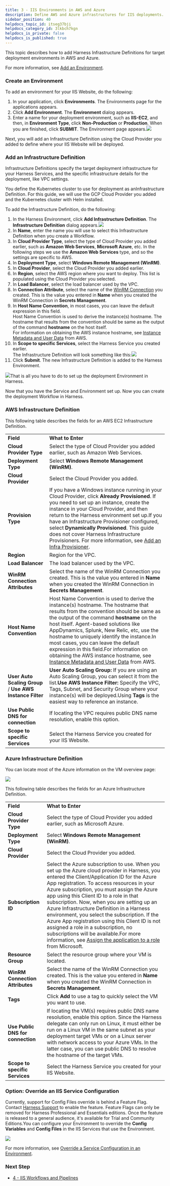 ```yaml
---
title: 3 - IIS Environments in AWS and Azure
description: Define AWS and Azure infrastructures for IIS deployments.
sidebar_position: 40
helpdocs_topic_id: itseg37bji
helpdocs_category_id: 3lkbch7kgn
helpdocs_is_private: false
helpdocs_is_published: true
---
```


This topic describes how to add Harness Infrastructure Definitions for target deployment environments in AWS and Azure.

For more information, see [Add an Environment](https://docs.harness.io/article/n39w05njjv-environment-configuration).

### Create an Environment

To add an environment for your IIS Website, do the following:

1. In your application, click **Environments**. The Environments page for the applications appears.
2. Click **Add Environment**. The **Environment** dialog appears.
3. Enter a name for your deployment environment, such as **IIS-EC2**, and then, in **Environment Type**, click **Non-Production** or **Production**. When you are finished, click **SUBMIT**. The Environment page appears.![](./static/iis-environments-13.png)

Next, you will add an Infrastructure Definition using the Cloud Provider you added to define where your IIS Website will be deployed.

### Add an Infrastructure Definition

​Infrastructure Definitions specify the target deployment infrastructure for your Harness Services, and the specific infrastructure details for the deployment, like VPC settings. 

You define the Kubernetes cluster to use for deployment as an ​Infrastructure Definition. For this guide, we will use the GCP Cloud Provider you added and the Kubernetes cluster with Helm installed.

To add the Infrastructure Definition, do the following:

1. In the Harness Environment, click **Add Infrastructure Definition**. The **Infrastructure Definition** dialog appears.![](./static/iis-environments-14.png)
2. In **Name**, enter the name you will use to select this Infrastructure Definition when you create a Workflow.
3. In **Cloud Provider Type**, select the type of Cloud Provider you added earlier, such as **Amazon Web Services**, **Microsoft Azure**, etc. In the following steps we use the **Amazon Web Services** type, and so the settings are specific to AWS.
4. In **Deployment Type**, select **Windows Remote Management (WinRM)**.
5. In **Cloud Provider**, select the Cloud Provider you added earlier.
6. In **Region**, select the AWS region where you want to deploy. This list is populated using the Cloud Provider you selected.
7. In **Load Balancer**, select the load balancer used by the VPC.
8. In **Connection Attribute**, select the name of the [WinRM Connection](1-delegate-and-connectors-for-iis.md#set-up-win-rm-on-instances-and-network) you created. This is the value you entered in **Name** when you created the WinRM Connection in **Secrets Management**.
9. In **Host Name Convention**, in most cases, you can leave the default expression in this field.  
Host Name Convention is used to derive the instance(s) hostname. The hostname that results from the convention should be same as the output of the command **hostname** on the host itself.  
For information on obtaining the AWS instance hostname, see [Instance Metadata and User Data](https://docs.aws.amazon.com/AWSEC2/latest/UserGuide/ec2-instance-metadata.html) from AWS.
10. In **Scope to specific Services**, select the Harness Service you created earlier.  
The Infrastructure Definition will look something like this:![](./static/iis-environments-15.png)
11. Click **Submit**. The new Infrastructure Definition is added to the Harness Environment.

![](./static/iis-environments-16.png)That is all you have to do to set up the deployment Environment in Harness.

Now that you have the Service and Environment set up. Now you can create the deployment Workflow in Harness.

### AWS Infrastructure Definition

This following table describes the fields for an AWS EC2 Infrastructure Definition.



|  |  |
| --- | --- |
| **Field** | **What to Enter** |
| **Cloud Provider Type** | Select the type of Cloud Provider you added earlier, such as Amazon Web Services. |
| **Deployment Type** | Select **Windows Remote Management (WinRM)**. |
| **Cloud Provider** | Select the Cloud Provider you added. |
| **Provision Type** | If you have a Windows instance running in your Cloud Provider, click **Already Provisioned**. If you need to set up an instance, create the instance in your Cloud Provider, and then return to the Harness environment set up.If you have an Infrastructure Provisioner configured, select **Dynamically Provisioned**. This guide does not cover Harness Infrastructure Provisioners. For more information, see [Add an Infra Provisioner](https://docs.harness.io/article/o22jx8amxb-add-an-infra-provisioner). |
| **Region** | Region for the VPC. |
| **Load Balancer** | The load balancer used by the VPC. |
| **WinRM** **Connection Attributes** | Select the name of the WinRM Connection you created. This is the value you entered in **Name** when you created the WinRM Connection in **Secrets Management**. |
| **Host Name Convention** | Host Name Convention is used to derive the instance(s) hostname. The hostname that results from the convention should be same as the output of the command **hostname** on the host itself. Agent-based solutions like AppDynamics, Splunk, New Relic, etc, use the hostname to uniquely identify the instance.In most cases, you can leave the default expression in this field.For information on obtaining the AWS instance hostname, see [Instance Metadata and User Data](https://docs.aws.amazon.com/AWSEC2/latest/UserGuide/ec2-instance-metadata.html) from AWS. |
| **User Auto Scaling Group** / **Use AWS Instance Filter** | **User Auto Scaling Group:** If you are using an Auto Scaling Group, you can select it from the list.**Use AWS Instance Filter:** Specify the VPC, Tags, Subnet, and Security Group where your instance(s) will be deployed.Using **Tags** is the easiest way to reference an instance. |
| **Use Public DNS for connection** | If locating the VPC requires public DNS name resolution, enable this option. |
| **Scope to specific Services** | Select the Harness Service you created for your IIS Website. |

### Azure Infrastructure Definition

You can locate most of the Azure information on the VM overview page:

![](./static/iis-environments-17.png)

This following table describes the fields for an Azure Infrastructure Definition.



|  |  |
| --- | --- |
| **Field** | **What to Enter** |
| **Cloud Provider Type** | Select the type of Cloud Provider you added earlier, such as Microsoft Azure. |
| **Deployment Type** | Select **Windows Remote Management (WinRM)**. |
| **Cloud Provider** | Select the Cloud Provider you added. |
| **Subscription ID** | Select the Azure subscription to use. When you set up the Azure cloud provider in Harness, you entered the Client/Application ID for the Azure App registration. To access resources in your Azure subscription, you must assign the Azure app using this Client ID to a role in that subscription. Now, when you are setting up an Azure Infrastructure Definition in a Harness environment, you select the subscription. If the Azure App registration using this Client ID is not assigned a role in a subscription, no subscriptions will be available.For more information, see [Assign the application to a role](https://docs.microsoft.com/en-us/azure/active-directory/develop/howto-create-service-principal-portal#assign-the-application-to-a-role) from Microsoft. |
| **Resource Group** | Select the resource group where your VM is located. |
| **WinRM** **Connection Attributes** | Select the name of the WinRM Connection you created. This is the value you entered in **Name** when you created the WinRM Connection in **Secrets Management**. |
| **Tags** | Click **Add** to use a tag to quickly select the VM you want to use. |
| **Use Public DNS for connection** | If locating the VM(s) requires public DNS name resolution, enable this option. Since the Harness delegate can only run on Linux, it must either be run on a Linux VM in the same subnet as your deployment target VMs or on a Linux server with network access to your Azure VMs. In the latter case, you can use public DNS to resolve the hostname of the target VMs. |
| **Scope to specific Services** | Select the Harness Service you created for your IIS Website. |

### Option: Override an IIS Service Configuration

Currently, support for Config Files override is behind a Feature Flag. Contact [Harness Support](mailto:support@harness.io) to enable the feature. Feature Flags can only be removed for Harness Professional and Essentials editions. Once the feature is released to a general audience, it's available for Trial and Community Editions.You can configure your Environment to override the **Config Variables** and **Config Files** in the IIS Services that use the Environment.

![](./static/iis-environments-18.png)

For more information, see [Override a Service Configuration in an Environment](https://docs.harness.io/article/4m2kst307m-override-service-files-and-variables-in-environments).

### Next Step

* [4 - IIS Workflows and Pipelines](4-iis-workflows.md)

